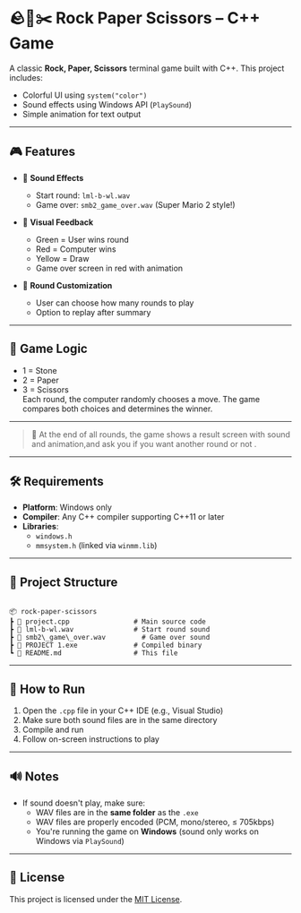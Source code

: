 
# 🪨📄✂️ Rock Paper Scissors – C++ Game

A classic **Rock, Paper, Scissors** terminal game built with C++. This project includes:
- Colorful UI using `system("color")`
- Sound effects using Windows API (`PlaySound`)
- Simple animation for text output

---

## 🎮 Features

- 🎵 **Sound Effects**  
  - Start round: `lml-b-wl.wav`  
  - Game over: `smb2_game_over.wav` (Super Mario 2 style!)

- 🎨 **Visual Feedback**  
  - Green = User wins round  
  - Red = Computer wins  
  - Yellow = Draw  
  - Game over screen in red with animation

- 🔢 **Round Customization**  
  - User can choose how many rounds to play  
  - Option to replay after summary

---

## 🧠 Game Logic

- 1 = Stone  
- 2 = Paper  
- 3 = Scissors  
Each round, the computer randomly chooses a move. The game compares both choices and determines the winner.

---

> 🎉 At the end of all rounds, the game shows a result screen with sound and animation,and ask you if you want another round or not .

---

## 🛠️ Requirements

- **Platform**: Windows only  
- **Compiler**: Any C++ compiler supporting C++11 or later  
- **Libraries**:  
  - `windows.h`  
  - `mmsystem.h` (linked via `winmm.lib`)

---

## 📂 Project Structure

```

📦 rock-paper-scissors
┣ 📄 project.cpp                # Main source code
┣ 📄 lml-b-wl.wav               # Start round sound
┣ 📄 smb2\_game\_over.wav         # Game over sound
┣ 📄 PROJECT 1.exe              # Compiled binary
┗ 📄 README.md                  # This file

```

---

## 🧾 How to Run

1. Open the `.cpp` file in your C++ IDE (e.g., Visual Studio)
2. Make sure both sound files are in the same directory
3. Compile and run
4. Follow on-screen instructions to play

---

## 🔊 Notes

- If sound doesn't play, make sure:
  - WAV files are in the **same folder** as the `.exe`
  - WAV files are properly encoded (PCM, mono/stereo, ≤ 705kbps)
  - You're running the game on **Windows** (sound only works on Windows via `PlaySound`)

---

## 📜 License

This project is licensed under the [MIT License](LICENSE).








